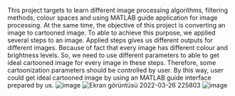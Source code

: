This project targets to learn different image processing algorithms, filtering methods, colour spaces and using MATLAB guide application for image processing. At the same time, the objective of this project is converting an image to cartooned image. To able to achieve this purpose, we applied several steps to an image. Applied steps gives us different outputs for different images. Because of fact that every image has different colour and brightness levels. So, we need to use different parameters to able to get ideal cartooned image for every image in these steps. Therefore, some cartoonization parameters should be controlled by user. By this way, user could get ideal cartooned image by using an MATLAB guide interface prepared by us.
![image](https://user-images.githubusercontent.com/68472927/160255232-b3d4f610-9344-425d-b0df-9edeaf502f42.png)
![Ekran görüntüsü 2022-03-26 225803](https://user-images.githubusercontent.com/68472927/160255313-4f641a9e-8f0f-4ea2-9ec0-1490d59008d0.png)
![image](https://user-images.githubusercontent.com/68472927/160255325-c3533b94-f7ad-4bc2-973a-7df92f0ff954.png)

